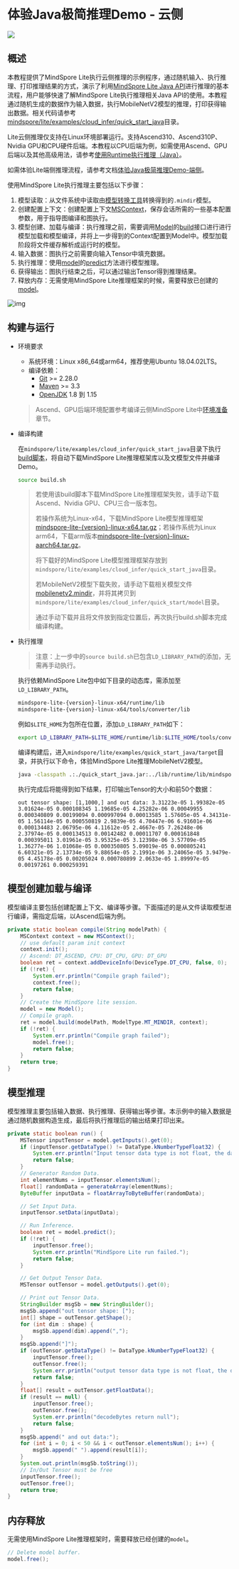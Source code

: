 # 体验Java极简推理Demo - 云侧

<a href="https://gitee.com/mindspore/docs/blob/master/docs/lite/docs/source_zh_cn/use/cloud_infer/quick_start_java.md" target="_blank"><img src="https://mindspore-website.obs.cn-north-4.myhuaweicloud.com/website-images/master/resource/_static/logo_source.png"></a>

## 概述

本教程提供了MindSpore Lite执行云侧推理的示例程序，通过随机输入、执行推理、打印推理结果的方式，演示了利用[MindSpore Lite Java API](https://www.mindspore.cn/lite/api/zh-CN/master/index.html)进行推理的基本流程，用户能够快速了解MindSpore Lite执行推理相关Java API的使用。本教程通过随机生成的数据作为输入数据，执行MobileNetV2模型的推理，打印获得输出数据。相关代码请参考[mindspore/lite/examples/cloud_infer/quick_start_java](https://gitee.com/mindspore/mindspore/tree/master/mindspore/lite/examples/cloud_infer/quick_start_java)目录。

Lite云侧推理仅支持在Linux环境部署运行。支持Ascend310、Ascend310P、Nvidia GPU和CPU硬件后端。本教程以CPU后端为例，如需使用Ascend、GPU后端以及其他高级用法，请参考[使用Runtime执行推理（Java）](https://www.mindspore.cn/lite/docs/zh-CN/master/use/cloud_infer/runtime_java.html)。

如需体验Lite端侧推理流程，请参考文档[体验Java极简推理Demo-端侧](https://www.mindspore.cn/lite/docs/zh-CN/master/quick_start/quick_start_java.html)。

使用MindSpore Lite执行推理主要包括以下步骤：

1. 模型读取：从文件系统中读取由[模型转换工具](https://www.mindspore.cn/lite/docs/zh-CN/master/use/converter_tool.html)转换得到的`.mindir`模型。
2. 创建配置上下文：创建配置上下文[MSContext](https://www.mindspore.cn/lite/api/zh-CN/master/api_java/mscontext.html#mscontext)，保存会话所需的一些基本配置参数，用于指导图编译和图执行。
3. 模型创建、加载与编译：执行推理之前，需要调用[Model](https://www.mindspore.cn/lite/api/zh-CN/master/api_java/model.html#model)的[build](https://www.mindspore.cn/lite/api/zh-CN/master/api_java/model.html#build)接口进行进行模型加载和模型编译，并将上一步得到的Context配置到Model中。模型加载阶段将文件缓存解析成运行时的模型。
4. 输入数据：图执行之前需要向输入Tensor中填充数据。
5. 执行推理：使用[model](https://www.mindspore.cn/lite/api/zh-CN/master/api_java/model.html#model)的[predict](https://www.mindspore.cn/lite/api/zh-CN/master/api_java/model.html#predict)方法进行模型推理。
6. 获得输出：图执行结束之后，可以通过输出Tensor得到推理结果。
7. 释放内存：无需使用MindSpore Lite推理框架的时候，需要释放已创建的[model](https://www.mindspore.cn/lite/api/zh-CN/master/api_java/model.html#model)。

![img](../../images/lite_runtime.png)

## 构建与运行

- 环境要求
    - 系统环境：Linux x86_64或arm64，推荐使用Ubuntu 18.04.02LTS。
    - 编译依赖：
        - [Git](https://git-scm.com/downloads) >= 2.28.0
        - [Maven](https://maven.apache.org/download.cgi) >= 3.3
        - [OpenJDK](https://openjdk.java.net/install/) 1.8 到 1.15
    > Ascend、GPU后端环境配置参考编译云侧MindSpore Lite中[环境准备](https://www.mindspore.cn/lite/docs/zh-CN/master/use/cloud_infer/build.html#环境准备)章节。

- 编译构建

  在`mindspore/lite/examples/cloud_infer/quick_start_java`目录下执行[build脚本](https://gitee.com/mindspore/mindspore/blob/master/mindspore/lite/examples/quick_start_java/build.sh)，将自动下载MindSpore Lite推理框架库以及文模型文件并编译Demo。

  ```bash
  source build.sh
  ```

  > 若使用该build脚本下载MindSpore Lite推理框架失败，请手动下载Ascend、Nvidia GPU、CPU三合一版本包。
  >
  > 若操作系统为Linux-x64，下载MindSpore Lite模型推理框架[mindspore-lite-{version}-linux-x64.tar.gz](https://www.mindspore.cn/lite/docs/zh-CN/master/use/downloads.html)；若操作系统为Linux arm64，下载arm版本[mindspore-lite-{version}-linux-aarch64.tar.gz](https://www.mindspore.cn/lite/docs/zh-CN/master/use/downloads.html)。
  >
  > 将下载好的MindSpore Lite模型推理框架存放到`mindspore/lite/examples/cloud_infer/quick_start_java`目录。
  >
  > 若MobileNetV2模型下载失败，请手动下载相关模型文件[mobilenetv2.mindir](https://download.mindspore.cn/model_zoo/official/lite/quick_start/mobilenetv2.mindir)，并将其拷贝到`mindspore/lite/examples/cloud_infer/quick_start/model`目录。
  >
  > 通过手动下载并且将文件放到指定位置后，再次执行build.sh脚本完成编译构建。

- 执行推理
  > 注意：上一步中的`source build.sh`已包含`LD_LIBRARY_PATH`的添加，无需再手动执行。

  执行依赖MindSpore Lite包中如下目录的动态库，需添加至`LD_LIBRARY_PATH`。

  ```bash
  mindspore-lite-{version}-linux-x64/runtime/lib
  mindspore-lite-{version}-linux-x64/tools/converter/lib
  ```

  例如`$LITE_HOME`为包所在位置，添加`LD_LIBRARY_PATH`如下：

  ```bash
  export LD_LIBRARY_PATH=$LITE_HOME/runtime/lib:$LITE_HOME/tools/converter/lib:$LD_LIBRARY_PATH
  ```

  编译构建后，进入`mindspore/lite/examples/quick_start_java/target`目录，并执行以下命令，体验MindSpore Lite推理MobileNetV2模型。

  ```bash
  java -classpath .:./quick_start_java.jar:../lib/runtime/lib/mindspore-lite-java.jar  com.mindspore.lite.demo.Main ../model/mobilenetv2.mindir
  ```

  执行完成后将能得到如下结果，打印输出Tensor的大小和前50个数据：

  ```text
  out tensor shape: [1,1000,] and out data: 3.31223e-05 1.99382e-05 3.01624e-05 0.000108345 1.19685e-05 4.25282e-06 0.00049955 0.000340809 0.00199094 0.000997094 0.00013585 1.57605e-05 4.34131e-05 1.56114e-05 0.000550819 2.9839e-05 4.70447e-06 6.91601e-06 0.000134483 2.06795e-06 4.11612e-05 2.4667e-05 7.26248e-06 2.37974e-05 0.000134513 0.00142482 0.00011707 0.000161848 0.000395011 3.01961e-05 3.95325e-05 3.12398e-06 3.57709e-05 1.36277e-06 1.01068e-05 0.000350805 5.09019e-05 0.000805241 6.60321e-05 2.13734e-05 9.88654e-05 2.1991e-06 3.24065e-05 3.9479e-05 4.45178e-05 0.00205024 0.000780899 2.0633e-05 1.89997e-05 0.00197261 0.000259391
  ```

## 模型创建加载与编译

模型编译主要包括创建配置上下文、编译等步骤。下面描述的是从文件读取模型进行编译，需指定后端，以Ascend后端为例。

```java
private static boolean compile(String modelPath) {
    MSContext context = new MSContext();
    // use default param init context
    context.init();
    // Ascend: DT_ASCEND, CPU: DT_CPU, GPU: DT_GPU
    boolean ret = context.addDeviceInfo(DeviceType.DT_CPU, false, 0);
    if (!ret) {
        System.err.println("Compile graph failed");
        context.free();
        return false;
    }
    // Create the MindSpore lite session.
    model = new Model();
    // Compile graph.
    ret = model.build(modelPath, ModelType.MT_MINDIR, context);
    if (!ret) {
        System.err.println("Compile graph failed");
        model.free();
        return false;
    }
    return true;
}
```

## 模型推理

模型推理主要包括输入数据、执行推理、获得输出等步骤。本示例中的输入数据是通过随机数据构造生成，最后将执行推理后的输出结果打印出来。

```java
private static boolean run() {
    MSTensor inputTensor = model.getInputs().get(0);
    if (inputTensor.getDataType() != DataType.kNumberTypeFloat32) {
        System.err.println("Input tensor data type is not float, the data type is " + inputTensor.getDataType());
        return false;
    }
    // Generator Random Data.
    int elementNums = inputTensor.elementsNum();
    float[] randomData = generateArray(elementNums);
    ByteBuffer inputData = floatArrayToByteBuffer(randomData);

    // Set Input Data.
    inputTensor.setData(inputData);

    // Run Inference.
    boolean ret = model.predict();
    if (!ret) {
        inputTensor.free();
        System.err.println("MindSpore Lite run failed.");
        return false;
    }

    // Get Output Tensor Data.
    MSTensor outTensor = model.getOutputs().get(0);

    // Print out Tensor Data.
    StringBuilder msgSb = new StringBuilder();
    msgSb.append("out tensor shape: [");
    int[] shape = outTensor.getShape();
    for (int dim : shape) {
        msgSb.append(dim).append(",");
    }
    msgSb.append("]");
    if (outTensor.getDataType() != DataType.kNumberTypeFloat32) {
        inputTensor.free();
        outTensor.free();
        System.err.println("output tensor data type is not float, the data type is " + outTensor.getDataType());
        return false;
    }
    float[] result = outTensor.getFloatData();
    if (result == null) {
        inputTensor.free();
        outTensor.free();
        System.err.println("decodeBytes return null");
        return false;
    }
    msgSb.append(" and out data:");
    for (int i = 0; i < 50 && i < outTensor.elementsNum(); i++) {
        msgSb.append(" ").append(result[i]);
    }
    System.out.println(msgSb.toString());
    // In/Out Tensor must be free
    inputTensor.free();
    outTensor.free();
    return true;
}
```

## 内存释放

无需使用MindSpore Lite推理框架时，需要释放已经创建的`model`。

```java
// Delete model buffer.
model.free();
```
